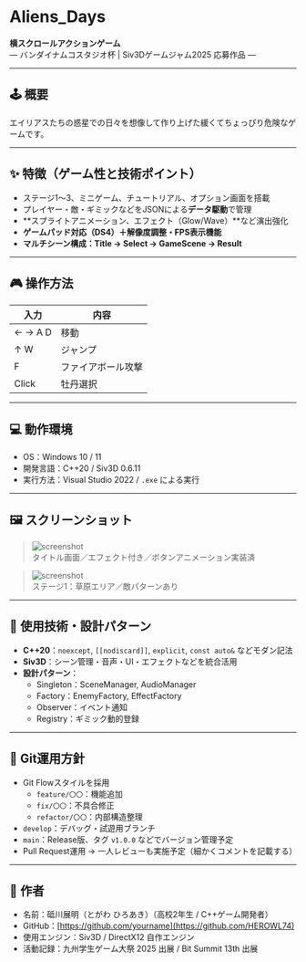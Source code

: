 # Aliens_Days

**横スクロールアクションゲーム**  
― バンダイナムコスタジオ杯 | Siv3Dゲームジャム2025 応募作品 ―  

---

## 🕹️ 概要

エイリアスたちの惑星での日々を想像して作り上げた緩くてちょっぴり危険なゲームです。

---

## ✨ 特徴（ゲーム性と技術ポイント）

- ステージ1～3、ミニゲーム、チュートリアル、オプション画面を搭載
- プレイヤー・敵・ギミックなどをJSONによる**データ駆動**で管理
- **スプライトアニメーション、エフェクト（Glow/Wave）**など演出強化
- **ゲームパッド対応（DS4）＋解像度調整・FPS表示機能**
- **マルチシーン構成：Title → Select → GameScene → Result**

---

## 🎮 操作方法

| 入力         | 内容             |
|--------------|------------------|
| ← →  A D     | 移動             |
| ↑ W          | ジャンプ         |
| F            | ファイアボール攻撃 |
| Click        | 牡丹選択 |

---

## 💻 動作環境

- OS：Windows 10 / 11
- 開発言語：C++20 / Siv3D 0.6.11
- 実行方法：Visual Studio 2022 / `.exe` による実行

---

## 🖼️ スクリーンショット

> ![screenshot](Assets/Screenshots/title.png)  
> タイトル画面／エフェクト付き／ボタンアニメーション実装済

> ![screenshot](Assets/Screenshots/stage1.png)  
> ステージ1：草原エリア／敵パターンあり

---

## 🧠 使用技術・設計パターン

- **C++20**：`noexcept`, `[[nodiscard]]`, `explicit`, `const auto&` などモダン記法
- **Siv3D**：シーン管理・音声・UI・エフェクトなどを統合活用
- **設計パターン**：
  - Singleton：SceneManager, AudioManager
  - Factory：EnemyFactory, EffectFactory
  - Observer：イベント通知
  - Registry：ギミック動的登録

---

## 🧪 Git運用方針

- Git Flowスタイルを採用
  - `feature/〇〇`：機能追加
  - `fix/〇〇`：不具合修正
  - `refactor/〇〇`：内部構造整理
- `develop`：デバッグ・試遊用ブランチ
- `main`：Release版、タグ `v1.0.0` などでバージョン管理予定
- Pull Request運用 → 一人レビューも実施予定（細かくコメントを記載する）

---

## 👤 作者

- 名前：砥川展明（とがわ ひろあき）（高校2年生 / C++ゲーム開発者）
- GitHub：[https://github.com/yourname](https://github.com/HEROWL74)
- 使用エンジン：Siv3D / DirectX12 自作エンジン
- 活動記録：九州学生ゲーム大祭 2025 出展 / Bit Summit 13th 出展
